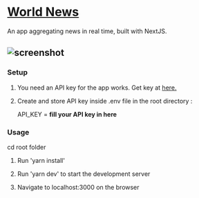 # [World News]()
An app aggregating news in real time, built with NextJS.

## ![screenshot](https://res.cloudinary.com/djhte2ard/image/upload/v1606806410/world-news_rssb7s.png)

### Setup

1. You need an API key for the app works. Get key at [here.](https://newsapi.org) 

2. Create and store API key inside .env file  in the root directory : 
   
   API_KEY = **fill your API key in here**

### Usage
cd root folder
1. Run 'yarn install'

2. Run 'yarn dev' to start the development server

3. Navigate to localhost:3000 on the browser


